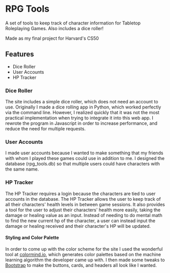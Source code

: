 # RPG Tools

A set of tools to keep track of character information for Tabletop Roleplaying
Games. Also includes a dice roller!

Made as my final project for Harvard's CS50

## Features

* Dice Roller
* User Accounts
* HP Tracker

### Dice Roller

The site includes a simple dice roller, which does not need an account to use.
Originally I made a dice rolling app in Python, which worked perfectly via the
command line. However, I realized quickly that it was not the most practical
implementation when trying to integrate it into this web app. I rewrote the
program in Javascript in order to increase performance, and reduce the need for
multiple requests.

### User Accounts

I made user accounts because I wanted to make something that my friends with
whom I played these games could use in addition to me. I designed the database
(rpg\_tools.db) so that multiple users could have characters with the same name.

### HP Tracker

The HP Tracker requires a login because the characters are tied to user accounts
in the database. The HP Tracker allows the user to keep track of all their
characters' health levels in between game sessions. It also provides a tool for
the user to adjust their characters' health more easily, taking the damage or
healing value as an input. Instead of needing to do mental math to find the new
current hp of the character, a user can instead input the damage or healing
received and their character's HP will be updated.

#### Styling and Color Palette

In order to come up with the color scheme for the site I used the wonderful
tool at [colormind.io](colormind.io), which generates color palettes based on
the machine learning algorithm the developer came up with. I then made some
tweaks to [Bootstrap](https://getbootstrap.com) to make the buttons, cards, and
headers all look like I wanted.
